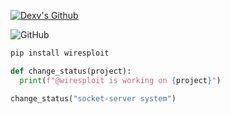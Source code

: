<a href="https://www.youtube.com/watch?v=zL19uMsnpSU&t" target="_blank"> <img src="https://i.pinimg.com/originals/4b/dc/f4/4bdcf4287dafcf99a2bfd849d869567b.jpg" alt="Dexv's Github"/></a>

![GitHub](https://komarev.com/ghpvc/?username=fransizreal&style=flat)
<br>

```python
pip install wiresploit
```
```python
def change_status(project):
  print(f"@wiresploit is working on {project}")

change_status("socket-server system")
```
